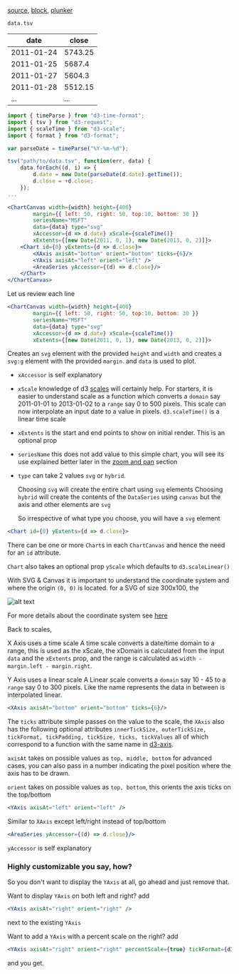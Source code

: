 
[source](https://github.com/rrag/react-stockcharts/blob/master/docs/lib/charts/AreaChart.jsx), [block](http://bl.ocks.org/rrag/b9658ffa431f1ffb8d6b), [plunker](http://plnkr.co/edit/gist:b9658ffa431f1ffb8d6b?p=preview)

`data.tsv`

date       | close
---------- | -------
2011-01-24 | 5743.25
2011-01-25 | 5687.4
2011-01-27 | 5604.3
2011-01-28 | 5512.15
... | ...


```js
import { timeParse } from "d3-time-format";
import { tsv } from "d3-request";
import { scaleTime } from "d3-scale";
import { format } from "d3-format";

var parseDate = timeParse("%Y-%m-%d");

tsv("path/to/data.tsv", function(err, data) {
	data.forEach((d, i) => {
		d.date = new Date(parseDate(d.date).getTime());
		d.close = +d.close;
	});
...
```


```jsx
<ChartCanvas width={width} height={400}
		margin={{ left: 50, right: 50, top:10, bottom: 30 }}
		seriesName="MSFT"
		data={data} type="svg"
		xAccessor={d => d.date} xScale={scaleTime()}
		xExtents={[new Date(2011, 0, 1), new Date(2013, 0, 2)]}>
	<Chart id={0} yExtents={d => d.close}>
		<XAxis axisAt="bottom" orient="bottom" ticks={6}/>
		<YAxis axisAt="left" orient="left" />
		<AreaSeries yAccessor={(d) => d.close}/>
	</Chart>
</ChartCanvas>
```

Let us review each line

```jsx
<ChartCanvas width={width} height={400}
		margin={{ left: 50, right: 50, top:10, bottom: 30 }}
		seriesName="MSFT"
		data={data} type="svg"
		xAccessor={d => d.date} xScale={scaleTime()}
		xExtents={[new Date(2011, 0, 1), new Date(2013, 0, 2)]}>
```

Creates an `svg` element with the provided `height` and `width` and creates a `svg:g` element with the provided `margin`. and `data` is used to plot.

- `xAccessor` is self explanatory
- `xScale` knowledge of d3 [scales](https://github.com/mbostock/d3/wiki/Scales) will certainly help. For starters, it is easier to understand scale as a function which converts a `domain` say 2011-01-01 to 2013-01-02 to a `range` say 0 to 500 pixels. This scale can now interpolate an input date to a value in pixels. `d3.scaleTime()` is a linear time scale
- `xExtents` is the start and end points to show on initial render. This is an optional prop
- `seriesName` this does not add value to this simple chart, you will see its use explained better later in the [zoom and pan](#/zoom_and_pan) section
- `type` can take 2 values `svg` or `hybrid`.

	Choosing `svg` will create the entire chart using `svg` elements
	Choosing `hybrid` will create the contents of the `DataSeries` using `canvas` but the axis and other elements are `svg`

	So irrespective of what type you choose, you will have a `svg` element

```jsx
<Chart id={0} yExtents={d => d.close}>
```

There can be one or more `Chart`s in each `ChartCanvas` and hence the need for an `id` attribute.

`Chart` also takes an optional prop `yScale` which defaults to `d3.scaleLinear()`

With SVG & Canvas it is important to understand the coordinate system and where the origin `(0, 0)` is located. for a SVG of size 300x100, the 

![alt text](http://www.w3.org/TR/SVG/images/coords/InitialCoords.png "SVG/Canvas coordinate system")

For more details about the coordinate system see [here](http://www.w3.org/TR/SVG/coords.jsx)

Back to scales,

X Axis uses a time scale
A time scale converts a date/time domain to a range, this is used as the xScale, the xDomain is calculated from the input `data` and the `xExtents` prop, and the range is calculated as `width - margin.left - margin.right`.

Y Axis uses a linear scale
A Linear scale converts a `domain` say 10 - 45 to a `range` say 0 to 300 pixels. Like the name represents the data in between is interpolated linear.

```jsx
<XAxis axisAt="bottom" orient="bottom" ticks={6}/>
```
The `ticks` attribute simple passes on the value to the scale, the `XAxis` also has the following optional attributes `innerTickSize, outerTickSize, tickFormat, tickPadding, tickSize, ticks, tickValues` all of which correspond to a function with the same name in [d3-axis](https://github.com/d3/d3-axis).

`axisAt` takes on possible values as `top, middle, bottom` for advanced cases, you can also pass in a number indicating the pixel position where the axis has to be drawn.

`orient` takes on possible values as `top, bottom`, this orients the axis ticks on the top/bottom


```jsx
<YAxis axisAt="left" orient="left" />
```
Similar to `XAxis` except left/right instead of top/bottom


```jsx
<AreaSeries yAccessor={(d) => d.close}/>
```

`yAccessor` is self explanatory

### Highly customizable you say, how?

So you don't want to display the `YAxis` at all, go ahead and just remove that.

Want to display `YAxis` on both left and right? add 

```jsx
<YAxis axisAt="right" orient="right" />
```
next to the existing `YAxis`

Want to add a `YAxis` with a percent scale on the right? add
```jsx
<YAxis axisAt="right" orient="right" percentScale={true} tickFormat={d3.format(".0%")}/>
```
and you get.
